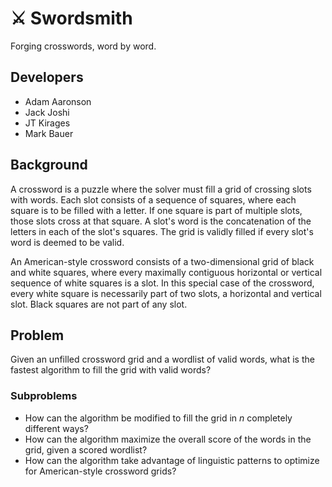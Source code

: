 # ⚔️ Swordsmith

Forging crosswords, word by word.

## Developers

- Adam Aaronson
- Jack Joshi
- JT Kirages
- Mark Bauer

## Background

A crossword is a puzzle where the solver must fill a grid of crossing slots with words. Each slot consists of a sequence of squares, where each square is to be filled with a letter. If one square is part of multiple slots, those slots cross at that square. A slot's word is the concatenation of the letters in each of the slot's squares. The grid is validly filled if every slot's word is deemed to be valid.

An American-style crossword consists of a two-dimensional grid of black and white squares, where every maximally contiguous horizontal or vertical sequence of white squares is a slot. In this special case of the crossword, every white square is necessarily part of two slots, a horizontal and vertical slot. Black squares are not part of any slot.

## Problem

Given an unfilled crossword grid and a wordlist of valid words, what is the fastest algorithm to fill the grid with valid words?

### Subproblems

- How can the algorithm be modified to fill the grid in *n* completely different ways?
- How can the algorithm maximize the overall score of the words in the grid, given a scored wordlist?
- How can the algorithm take advantage of linguistic patterns to optimize for American-style crossword grids?